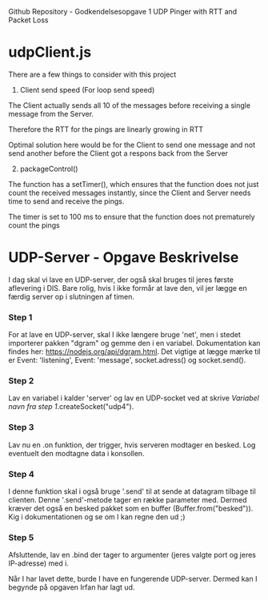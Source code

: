 Github Repository - Godkendelsesopgave 1
UDP Pinger with RTT and Packet Loss 


 # udpClient.js 
 There are a few things to consider with this project 

 1. Client send speed (For loop send speed)

 The Client actually sends all 10 of the messages before receiving a single message from the Server.

 Therefore the RTT for the pings are linearly growing in RTT

 Optimal solution here would be for the Client to send one message and not send another before the Client got a respons back from the Server

 2. packageControl()

 The function has a setTimer(), which ensures that the function does not just count the received messages instantly, 
 since the Client and Server needs time to send and receive the pings.

 The timer is set to 100 ms to ensure that the function does not prematurely count the pings 





# UDP-Server - Opgave Beskrivelse 
I dag skal vi lave en UDP-server, der også skal bruges til jeres første aflevering i DIS. Bare rolig, hvis I ikke formår at lave den, vil jer lægge en færdig server op i slutningen af timen. 

### Step 1
For at lave en UDP-server, skal I ikke længere bruge 'net', men i stedet importerer pakken "dgram" og gemme den i en variabel. Dokumentation kan findes her: https://nodejs.org/api/dgram.html. Det vigtige at lægge mærke til er Event: 'listening', Event: 'message', socket.adress() og socket.send().

### Step 2
Lav en variabel i kalder 'server' og lav en UDP-socket ved at skrive *Variabel navn fra step 1*.createSocket("udp4").

### Step 3
Lav nu en .on funktion, der trigger, hvis serveren modtager en besked. Log eventuelt den modtagne data i konsollen. 

### Step 4
I denne funktion skal i også bruge '.send' til at sende at datagram tilbage til clienten. Denne '.send'-metode tager en række parameter med. Dermed kræver det også en besked pakket som en buffer (Buffer.from("besked")). Kig i dokumentationen og se om I kan regne den ud ;)

### Step 5
Afsluttende, lav en .bind der tager to argumenter (jeres valgte port og jeres IP-adresse) med i.

Når I har lavet dette, burde I have en fungerende UDP-server. Dermed kan I begynde på opgaven Irfan har lagt ud.

